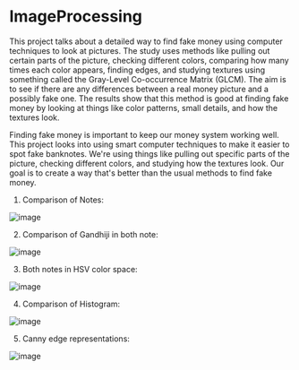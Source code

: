 # ImageProcessing

  This project talks about a detailed way to find fake money using computer techniques to look at pictures. The study uses methods like pulling out certain parts of the picture, checking different colors, comparing how many times each color appears, finding edges, and studying textures using something called the Gray-Level Co-occurrence Matrix (GLCM). The aim is to see if there are any differences between a real money picture and a possibly fake one. The results show that this method is good at finding fake money by looking at things like color patterns, small details, and how the textures look.

  Finding fake money is important to keep our money system working well. This project looks into using smart computer techniques to make it easier to spot fake banknotes. We're using things like pulling out specific parts of the picture, checking different colors, and studying how the textures look. Our goal is to create a way that's better than the usual methods to find fake money.

1) Comparison of Notes:

![image](https://github.com/jeetswami/ImageProcessing/assets/139253314/b41fd903-5e4f-4e14-88f9-5967cb57e21a)


2) Comparison of Gandhiji in both note:

![image](https://github.com/jeetswami/ImageProcessing/assets/139253314/8d0f0970-45f2-4302-a2c2-658dadbe905a)


3) Both notes in HSV color space:

![image](https://github.com/jeetswami/ImageProcessing/assets/139253314/f98e040d-bde7-4d1d-9a44-f7144a5c13b3)


4) Comparison of Histogram:

![image](https://github.com/jeetswami/ImageProcessing/assets/139253314/12c7aadc-e154-4efd-ac2a-ee4fcd21a9a3)


5) Canny edge representations:

![image](https://github.com/jeetswami/ImageProcessing/assets/139253314/adef85a7-448c-447d-8462-655897f630af)
